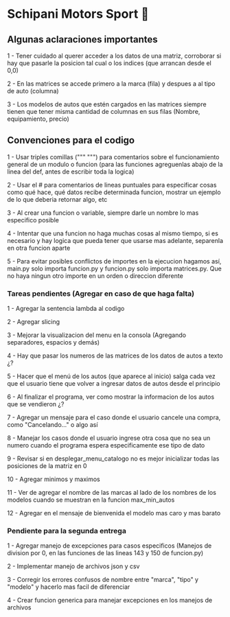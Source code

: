 # Schipani Motors Sport 🚗

## Algunas aclaraciones importantes
1 - Tener cuidado al querer acceder a los datos de una matriz, corroborar si hay que pasarle la posicion tal cual o los indices (que arrancan desde el 0,0)

2 - En las matrices se accede primero a la marca (fila) y despues a al tipo de auto (columna)

3 - Los modelos de autos que estén cargados en las matrices siempre tienen que tener misma cantidad de columnas en sus filas (Nombre, equipamiento, precio)

## Convenciones para el codigo
1 - Usar triples comillas (""" """) para comentarios sobre el funcionamiento general de un modulo o funcion (para las funciones agreguenlas abajo de la linea del def, antes de escribir toda la logica)

2 - Usar el # para comentarios de lineas puntuales para especificar cosas como qué hace, qué datos recibe determinada funcion, mostrar un ejemplo de lo que deberia retornar algo, etc

3 - Al crear una funcion o variable, siempre darle un nombre lo mas especifico posible

4 - Intentar que una funcion no haga muchas cosas al mismo tiempo, si es necesario y hay logica que pueda tener que usarse mas adelante, separenla en otra funcion aparte

5 - Para evitar posibles conflictos de importes en la ejecucion hagamos así, main.py solo importa funcion.py y funcion.py solo importa matrices.py. Que no haya ningun otro importe en un orden o direccion diferente

### Tareas pendientes (Agregar en caso de que haga falta)
1 - Agregar la sentencia lambda al codigo

2 - Agregar slicing

3 - Mejorar la visualizacion del menu en la consola (Agregando separadores, espacios y demás)

4 - Hay que pasar los numeros de las matrices de los datos de autos a texto ¿?

5 - Hacer que el menú de los autos (que aparece al inicio) salga cada vez que el usuario tiene que volver a ingresar datos de autos desde el principio

6 - Al finalizar el programa, ver como mostrar la informacion de los autos que se vendieron ¿?

7 - Agregar un mensaje para el caso donde el usuario cancele una compra, como "Cancelando..." o algo así

8 - Manejar los casos donde el usuario ingrese otra cosa que no sea un numero cuando el programa espera especificamente ese tipo de dato

9 - Revisar si en desplegar_menu_catalogo no es mejor inicializar todas las posiciones de la matriz en 0

10 - Agregar minimos y maximos

11 - Ver de agregar el nombre de las marcas al lado de los nombres de los modelos cuando se muestran en la funcion max_min_autos

12 - Agregar en el mensaje de bienvenida el modelo mas caro y mas barato

### Pendiente para la segunda entrega

1 - Agregar manejo de excepciones para casos especificos (Manejos de division por 0, en las funciones de las lineas 143 y 150 de funcion.py)

2 - Implementar manejo de archivos json y csv

3 - Corregir los errores confusos de nombre entre "marca", "tipo" y "modelo" y hacerlo mas facil de diferenciar

4 - Crear funcion generica para manejar excepciones en los manejos de archivos